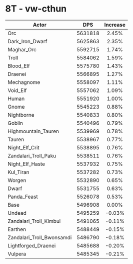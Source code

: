 # 8T - vw-cthun
| Actor | DPS | Increase |
|---|:---:|:---:|
|Orc|5631818|2.45%|
|Dark_Iron_Dwarf|5625863|2.35%|
|Maghar_Orc|5592715|1.74%|
|Troll|5584062|1.59%|
|Blood_Elf|5575780|1.43%|
|Draenei|5566895|1.27%|
|Mechagnome|5558097|1.11%|
|Void_Elf|5557062|1.09%|
|Human|5551920|1.00%|
|Gnome|5545223|0.88%|
|Nightborne|5540833|0.80%|
|Goblin|5540496|0.79%|
|Highmountain_Tauren|5539969|0.78%|
|Tauren|5538967|0.77%|
|Night_Elf_Crit|5538895|0.76%|
|Zandalari_Troll_Paku|5538511|0.76%|
|Night_Elf_Haste|5537932|0.75%|
|Kul_Tiran|5537282|0.73%|
|Worgen|5532890|0.65%|
|Dwarf|5531755|0.63%|
|Panda_Feast|5526078|0.53%|
|Base|5496908|0.00%|
|Undead|5495259|-0.03%|
|Zandalari_Troll_Kimbul|5491065|-0.11%|
|Earthen|5488449|-0.15%|
|Zandalari_Troll_Bwonsamdi|5486790|-0.18%|
|Lightforged_Draenei|5485688|-0.20%|
|Vulpera|5485345|-0.21%|
